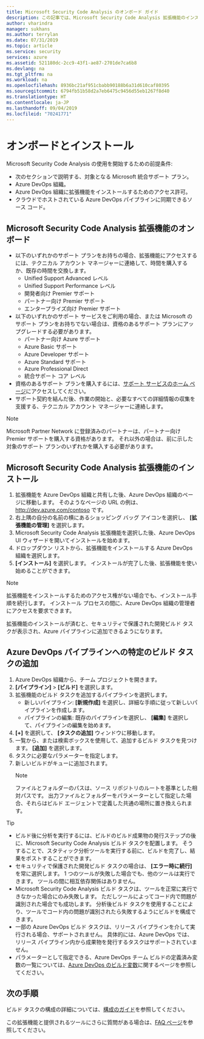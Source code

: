 ```yaml
---
title: Microsoft Security Code Analysis のオンボード ガイド
description: この記事では、Microsoft Security Code Analysis 拡張機能のインストールについて説明します
author: vharindra
manager: sukhans
ms.author: terrylan
ms.date: 07/31/2019
ms.topic: article
ms.service: security
services: azure
ms.assetid: 521180dc-2cc9-43f1-ae87-2701de7ca6b8
ms.devlang: na
ms.tgt_pltfrm: na
ms.workload: na
ms.openlocfilehash: 8936bc21af951cbabb90188b6a31d610caf80395
ms.sourcegitcommit: 6794fb51b58d2a7eb6475c9456d55eb1267f8d40
ms.translationtype: HT
ms.contentlocale: ja-JP
ms.lasthandoff: 09/04/2019
ms.locfileid: "70241771"
---
```

# <a name="onboarding-and-installing"></a>オンボードとインストール

Microsoft Security Code Analysis の使用を開始するための前提条件:

- 次のセクションで説明する、対象となる Microsoft 統合サポート プラン。
- Azure DevOps 組織。
- Azure DevOps 組織に拡張機能をインストールするためのアクセス許可。
- クラウドでホストされている Azure DevOps パイプラインに同期できるソース コード。

## <a name="onboarding-the-microsoft-security-code-analysis-extension"></a>Microsoft Security Code Analysis 拡張機能のオンボード

- 以下のいずれかのサポート プランをお持ちの場合、拡張機能にアクセスするには、テクニカル アカウント マネージャーに連絡して、時間を購入するか、既存の時間を交換します。
   - Unified Support Advanced レベル
   - Unified Support Performance レベル
   - 開発者向け Premier サポート
   - パートナー向け Premier サポート
   - エンタープライズ向け Premier サポート
- 以下のいずれかのサポート サービスをご利用の場合、または Microsoft のサポート プランをお持ちでない場合は、資格のあるサポート プランにアップグレードする必要があります。
   - パートナー向け Azure サポート
   - Azure Basic サポート
   - Azure Developer サポート
   - Azure Standard サポート
   - Azure Professional Direct
   - 統合サポート コア レベル
- 資格のあるサポート プランを購入するには、[サポート サービスのホーム ページ](https://www.microsoft.com/enterprise/services/support)にアクセスしてください。
- サポート契約を結んだ後、作業の開始と、必要なすべての詳細情報の収集を支援する、テクニカル アカウント マネージャーに連絡します。

>[!NOTE]
> Microsoft Partner Network に登録済みのパートナーは、パートナー向け Premier サポートを購入する資格があります。 それ以外の場合は、前に示した対象のサポート プランのいずれかを購入する必要があります。

## <a name="installing-the-microsoft-security-code-analysis-extension"></a>Microsoft Security Code Analysis 拡張機能のインストール

1. 拡張機能を Azure DevOps 組織と共有した後、Azure DevOps 組織のページに移動します。 そのようなページの URL の例は、 http://dev.azure.com/contoso です。
1. 右上隅の自分の名前の横にあるショッピング バッグ アイコンを選択し、 **[拡張機能の管理]** を選択します。
1. Microsoft Security Code Analysis 拡張機能を選択した後、Azure DevOps UI ウィザードを開いてインストールを始めます。
1. ドロップダウン リストから、拡張機能をインストールする Azure DevOps 組織を選択します。
1. **[インストール]** を選択します。 インストールが完了した後、拡張機能を使い始めることができます。

>[!NOTE]
> 拡張機能をインストールするためのアクセス権がない場合でも、インストール手順を続行します。 インストール プロセスの間に、Azure DevOps 組織の管理者にアクセスを要求できます。

拡張機能のインストールが済むと、セキュリティで保護された開発ビルド タスクが表示され、Azure パイプラインに追加できるようになります。

## <a name="adding-specific-build-tasks-to-your-azure-devops-pipeline"></a>Azure DevOps パイプラインへの特定のビルド タスクの追加

1. Azure DevOps 組織から、チーム プロジェクトを開きます。
1. **[パイプライン]**  >  **[ビルド]** を選択します。
1. 拡張機能のビルド タスクを追加するパイプラインを選択します。
   - 新しいパイプライン: **[新規作成]** を選択し、詳細な手順に従って新しいパイプラインを作成します。
   - パイプラインの編集: 既存のパイプラインを選択し、 **[編集]** を選択して、パイプラインの編集を始めます。
1. **[+]** を選択して、 **[タスクの追加]** ウィンドウに移動します。
1. 一覧から、または検索ボックスを使用して、追加するビルド タスクを見つけます。 **[追加]** を選択します。
1. タスクに必要なパラメーターを指定します。
1. 新しいビルドがキューに追加されます。
   >[!NOTE]
   >ファイルとフォルダーのパスは、ソース リポジトリのルートを基準とした相対パスです。 出力ファイルとフォルダーをパラメーターとして指定した場合、それらはビルド エージェントで定義した共通の場所に置き換えられます。

> [!TIP]
>
> - ビルド後に分析を実行するには、ビルドのビルド成果物の発行ステップの後に、Microsoft Security Code Analysis ビルド タスクを配置します。 そうすることで、スタティック分析ツールを実行する前に、ビルドを完了し、結果をポストすることができます。
> - セキュリティで保護された開発ビルド タスクの場合は、 **[エラー時に続行]** を常に選択します。 1 つのツールが失敗した場合でも、他のツールは実行できます。 ツールの間に相互依存関係はありません。
> - Microsoft Security Code Analysis ビルド タスクは、ツールを正常に実行できなかった場合にのみ失敗します。 ただしツールによってコード内で問題が識別された場合でも成功します。 分析後ビルド タスクを使用することにより、ツールでコード内の問題が識別されたら失敗するようにビルドを構成できます。
> - 一部の Azure DevOps ビルド タスクは、リリース パイプラインを介して実行される場合、サポートされません。 具体的には、Azure DevOps では、リリース パイプライン内から成果物を発行するタスクはサポートされていません。
> - パラメーターとして指定できる、Azure DevOps チーム ビルドの定義済み変数の一覧については、[Azure DevOps のビルド変数](https://docs.microsoft.com/azure/devops/pipelines/build/variables?tabs=batch&view=vsts)に関するページを参照してください。

## <a name="next-steps"></a>次の手順

ビルド タスクの構成の詳細については、[構成のガイド](security-code-analysis-customize.md)を参照してください。

この拡張機能と提供されるツールにさらに質問がある場合は、[FAQ ページ](security-code-analysis-faq.md)を参照してください。
